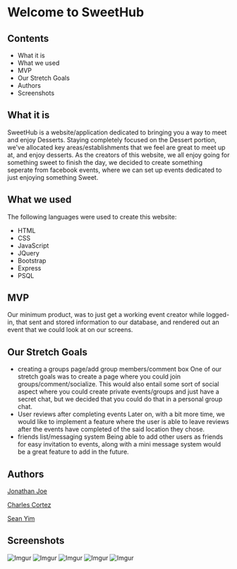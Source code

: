 # Welcome to SweetHub

Contents
---
* What it is
* What we used
* MVP
* Our Stretch Goals
* Authors
* Screenshots

What it is
---
SweetHub is a website/application dedicated to bringing you a way to meet
and enjoy Desserts. Staying completely focused on the Dessert portion, we've allocated
key areas/establishments that we feel are great to meet up at, and enjoy desserts.
As the creators of this website, we all enjoy going for something sweet to finish
the day, we decided to create something seperate from facebook events, where we 
can set up events dedicated to just enjoying something Sweet.


What we used
---
The following languages were used to create this website:
* HTML
* CSS
* JavaScript
* JQuery
* Bootstrap
* Express
* PSQL


MVP
---
Our minimum product, was to just get a working event creator while logged-in, that sent and stored information to our database, and rendered out an event that we could look at on our screens.

Our Stretch Goals
---
* creating a groups page/add group members/comment box
One of our stretch goals was to create a page where you could join groups/comment/socialize.
This would also entail some sort of social aspect where you could create private events/groups
and just have a secret chat, but we decided that you could do that in a personal group chat.
* User reviews after completing events
Later on, with a bit more time, we would like to implement a feature where the user
is able to leave reviews after the events have completed of the said location they chose.
* friends list/messaging system
Being able to add other users as friends for easy invitation to events, along with a mini message system would be a great feature to add in the future.

Authors
---
[Jonathan Joe](https://github.com/JonathanDonJoe)

[Charles Cortez](https://github.com/chabco)

[Sean Yim](https://github.com/superjjang1)

Screenshots
---
![Imgur](https://i.imgur.com/nvLNmz7.png)
![Imgur](https://i.imgur.com/CQRBNHR.png)
![Imgur](https://i.imgur.com/rLh8aXQ.png)
![Imgur](https://i.imgur.com/s7ipKqd.png)
![Imgur](https://i.imgur.com/Vg7tAXA.png)

